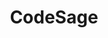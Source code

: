 ---
layout: page
title: CodeSage
description: A Generative Approach to Improving Code Quality
importance: 1
category: engineering
pdf: /assets/pdf/codesage.pdf
github: https://github.com/ShounakRay/CodeSage
tags: ["code-to-code transformer", "CodeT5"]
---